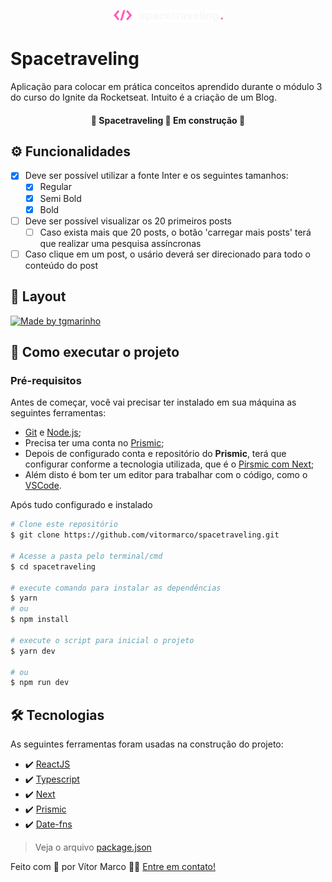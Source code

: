 <p align="center">
  <img src="./github/spacetraveling-logo.svg"   width="175px" alt="Spacetraveling Logo" />
</p>

# Spacetraveling

Aplicação para colocar em prática conceitos aprendido durante o módulo 3 do curso do Ignite da Rocketseat. Intuito é a criação de um Blog.

<h4 align="center"> 🚧 Spacetraveling 🚀 Em construção 🚧 </h4>

## ⚙️ Funcionalidades

- [x] Deve ser possível utilizar a fonte Inter e os seguintes tamanhos:
  - [x] Regular
  - [x] Semi Bold
  - [x] Bold
- [ ] Deve ser possível visualizar os 20 primeiros posts
  - [ ] Caso exista mais que 20 posts, o botão 'carregar mais posts' terá que realizar uma pesquisa assíncronas
- [ ] Caso clique em um post, o usário deverá ser direcionado para todo o conteúdo do post

## 🎨 Layout

<a href="https://www.figma.com/file/D0dCXNNcvdhMVgn8ZczRPQ/Desafios-M%C3%B3dulo-3-ReactJS?node-id=0%3A1">
  <img alt="Made by tgmarinho" src="https://img.shields.io/badge/Acessar%20Layout-Figma-FF57B2">
</a>

## 🚀 Como executar o projeto

### Pré-requisitos
Antes de começar, você vai precisar ter instalado em sua máquina as seguintes ferramentas:
- [Git](https://git-scm.com) e [Node.js](https://nodejs.org/en/);
- Precisa ter uma conta no [Prismic](https://prismic.io/);
- Depois de configurado conta e repositório do **Prismic**, terá que configurar conforme a tecnologia utilizada, que é o [Pirsmic com Next](https://prismic.io/docs/technologies/nextjs);
- Além disto é bom ter um editor para trabalhar com o código, como o [VSCode](https://code.visualstudio.com/).

Após tudo configurado e instalado


```bash
# Clone este repositório
$ git clone https://github.com/vitormarco/spacetraveling.git

# Acesse a pasta pelo terminal/cmd
$ cd spacetraveling

# execute comando para instalar as dependências 
$ yarn
# ou
$ npm install

# execute o script para inicial o projeto
$ yarn dev

# ou
$ npm run dev
```


## 🛠 Tecnologias

As seguintes ferramentas foram usadas na construção do projeto:
- ✔️ [ReactJS](https://reactjs.org/)
- ✔️ [Typescript](https://www.typescriptlang.org/)
- ✔️ [Next](https://nextjs.org/docs/basic-features/typescript)
- ✔️ [Prismic](https://prismic.io/docs)
- ✔️ [Date-fns](https://date-fns.org/)

> Veja o arquivo  [package.json](https://github.com/vitormarco/spacetraveling/blob/master/package.json)

Feito com 🧡 por Vítor Marco 👋🏽 [Entre em contato!](https://www.linkedin.com/in/vitor-marco/)

